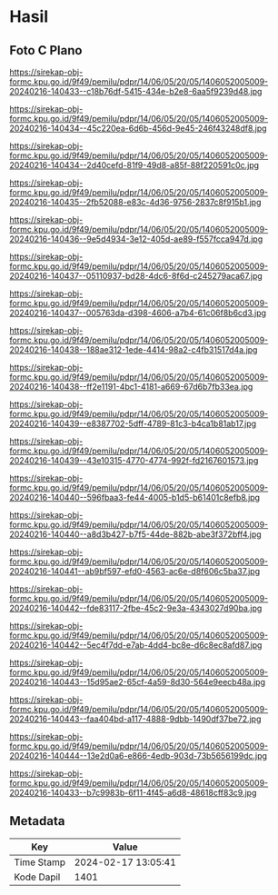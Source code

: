 # Hasil

## Foto C Plano

https://sirekap-obj-formc.kpu.go.id/9f49/pemilu/pdpr/14/06/05/20/05/1406052005009-20240216-140433--c18b76df-5415-434e-b2e8-6aa5f9239d48.jpg

https://sirekap-obj-formc.kpu.go.id/9f49/pemilu/pdpr/14/06/05/20/05/1406052005009-20240216-140434--45c220ea-6d6b-456d-9e45-246f43248df8.jpg

https://sirekap-obj-formc.kpu.go.id/9f49/pemilu/pdpr/14/06/05/20/05/1406052005009-20240216-140434--2d40cefd-81f9-49d8-a85f-88f220591c0c.jpg

https://sirekap-obj-formc.kpu.go.id/9f49/pemilu/pdpr/14/06/05/20/05/1406052005009-20240216-140435--2fb52088-e83c-4d36-9756-2837c8f915b1.jpg

https://sirekap-obj-formc.kpu.go.id/9f49/pemilu/pdpr/14/06/05/20/05/1406052005009-20240216-140436--9e5d4934-3e12-405d-ae89-f557fcca947d.jpg

https://sirekap-obj-formc.kpu.go.id/9f49/pemilu/pdpr/14/06/05/20/05/1406052005009-20240216-140437--05110937-bd28-4dc6-8f6d-c245279aca67.jpg

https://sirekap-obj-formc.kpu.go.id/9f49/pemilu/pdpr/14/06/05/20/05/1406052005009-20240216-140437--005763da-d398-4606-a7b4-61c06f8b6cd3.jpg

https://sirekap-obj-formc.kpu.go.id/9f49/pemilu/pdpr/14/06/05/20/05/1406052005009-20240216-140438--188ae312-1ede-4414-98a2-c4fb31517d4a.jpg

https://sirekap-obj-formc.kpu.go.id/9f49/pemilu/pdpr/14/06/05/20/05/1406052005009-20240216-140438--ff2e1191-4bc1-4181-a669-67d6b7fb33ea.jpg

https://sirekap-obj-formc.kpu.go.id/9f49/pemilu/pdpr/14/06/05/20/05/1406052005009-20240216-140439--e8387702-5dff-4789-81c3-b4ca1b81ab17.jpg

https://sirekap-obj-formc.kpu.go.id/9f49/pemilu/pdpr/14/06/05/20/05/1406052005009-20240216-140439--43e10315-4770-4774-992f-fd2167601573.jpg

https://sirekap-obj-formc.kpu.go.id/9f49/pemilu/pdpr/14/06/05/20/05/1406052005009-20240216-140440--596fbaa3-fe44-4005-b1d5-b61401c8efb8.jpg

https://sirekap-obj-formc.kpu.go.id/9f49/pemilu/pdpr/14/06/05/20/05/1406052005009-20240216-140440--a8d3b427-b7f5-44de-882b-abe3f372bff4.jpg

https://sirekap-obj-formc.kpu.go.id/9f49/pemilu/pdpr/14/06/05/20/05/1406052005009-20240216-140441--ab9bf597-efd0-4563-ac6e-d8f606c5ba37.jpg

https://sirekap-obj-formc.kpu.go.id/9f49/pemilu/pdpr/14/06/05/20/05/1406052005009-20240216-140442--fde83117-2fbe-45c2-9e3a-4343027d90ba.jpg

https://sirekap-obj-formc.kpu.go.id/9f49/pemilu/pdpr/14/06/05/20/05/1406052005009-20240216-140442--5ec4f7dd-e7ab-4dd4-bc8e-d6c8ec8afd87.jpg

https://sirekap-obj-formc.kpu.go.id/9f49/pemilu/pdpr/14/06/05/20/05/1406052005009-20240216-140443--15d95ae2-65cf-4a59-8d30-564e9eecb48a.jpg

https://sirekap-obj-formc.kpu.go.id/9f49/pemilu/pdpr/14/06/05/20/05/1406052005009-20240216-140443--faa404bd-a117-4888-9dbb-1490df37be72.jpg

https://sirekap-obj-formc.kpu.go.id/9f49/pemilu/pdpr/14/06/05/20/05/1406052005009-20240216-140444--13e2d0a6-e866-4edb-903d-73b5656199dc.jpg

https://sirekap-obj-formc.kpu.go.id/9f49/pemilu/pdpr/14/06/05/20/05/1406052005009-20240216-140433--b7c9983b-6f11-4f45-a6d8-48618cff83c9.jpg


## Metadata

| Key        | Value               |
| ---------- | ------------------- |
| Time Stamp | 2024-02-17 13:05:41 |
| Kode Dapil | 1401                |



